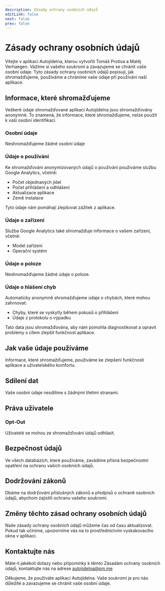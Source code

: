 ```yaml
---
description: Zásady ochrany osobních údajů
editLink: false
next: false
prev: false
---
```


# Zásady ochrany osobních údajů

Vítejte v aplikaci Autojídelna, kterou vytvořili Tomáš Protiva a Matěj Verhaegen. Vážíme si vašeho soukromí a zavazujeme se chránit vaše osobní údaje. Tyto zásady ochrany osobních údajů popisují, jak shromažďujeme, používáme a chráníme vaše údaje při používání naší aplikace.

## Informace, které shromažďujeme

Veškeré údaje shromažďované aplikací Autojídelna jsou shromažďovány anonymně. To znamená, že informace, které shromažďujeme, nelze použít k vaší osobní identifikaci.

### Osobní údaje

Neshromažďujeme žádné osobní údaje

### Údaje o používání

Ke shromažďování anonymizovaných údajů o používání používáme službu Google Analytics, včetně:

- Počet objednaných jídel
- Počet přihlášení a odhlášení
- Aktualizace aplikace
- Země instalace

Tyto údaje nám pomáhají zlepšovat zážitek z aplikace.

### Údaje o zařízení

Služba Google Analytics také shromažďuje informace o vašem zařízení, včetně:

- Model zařízení
- Operační systém

### Údaje o poloze

Neshromažďujeme žádné údaje o poloze.

### Údaje o hlášení chyb

Automaticky anonymně shromažďujeme údaje o chybách, které mohou zahrnovat:

- Chyby, které se vyskytly během pokusů o přihlášení
- Údaje z protokolu o výpadku

Tato data jsou shromažďována, aby nám pomohla diagnostikovat a opravit problémy s cílem zlepšit funkčnost aplikace.

## Jak vaše údaje používáme

Informace, které shromažďujeme, používáme ke zlepšení funkčnosti aplikace a uživatelského komfortu.

## Sdílení dat

Vaše osobní údaje nesdílíme s žádnými třetími stranami.

## Práva uživatele

### Opt-Out

Uživatelé se mohou ze shromažďování údajů odhlásit.

## Bezpečnost údajů

Ve všech databázích, které používáme, zavádíme přísná bezpečnostní opatření na ochranu vašich osobních údajů.

## Dodržování zákonů

Dbáme na dodržování příslušných zákonů a předpisů o ochraně osobních údajů, abychom zajistili ochranu vašeho soukromí.

## Změny těchto zásad ochrany osobních údajů

Naše zásady ochrany osobních údajů můžeme čas od času aktualizovat. Pokud tak učiníme, upozorníme vás na to prostřednictvím vyskakovacího okna v aplikaci.

## Kontaktujte nás

Máte-li jakékoli dotazy nebo připomínky k těmto Zásadám ochrany osobních údajů, kontaktujte nás na adrese [autojidelna\@pm.me][e-mail]

Děkujeme, že používáte aplikaci Autojídelna. Vaše soukromí je pro nás důležité a zavazujeme se chránit vaše osobní údaje.

<!-- Links -->

[e-mail]: mailto:autojidelna@pm.me?subject=Obavy%20týkající%20se%20zásad%20ochrany%20osobních%20údajů
